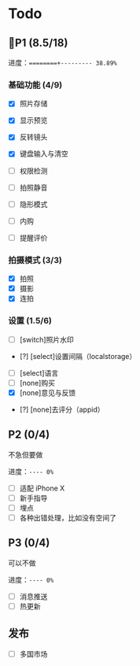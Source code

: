 # Todo

## P1 (8.5/18)

进度：`========+--------- 38.89%`

### 基础功能 (4/9)

- [x] 照片存储
- [x] 显示预览
- [x] 反转镜头
- [x] 键盘输入与清空
- [ ] 权限检测
- [ ] 拍照静音
- [ ] 隐形模式
- [ ] 内购
- [ ] 提醒评价


### 拍摄模式 (3/3)

- [x] 拍照
- [x] 摄影
- [x] 连拍

### 设置 (1.5/6)


- [ ] [switch]照片水印
- [?] [select]设置间隔（localstorage）
- [ ] [select]语言
- [ ] [none]购买
- [x] [none]意见与反馈
- [?] [none]去评分（appid）

## P2 (0/4)

不急但要做

进度：`---- 0%`

- [ ] 适配 iPhone X
- [ ] 新手指导
- [ ] 埋点
- [ ] 各种出错处理，比如没有空间了

## P3 (0/4)

可以不做

进度：`---- 0%`

- [ ] 消息推送
- [ ] 热更新

## 发布

- [ ] 多国市场
